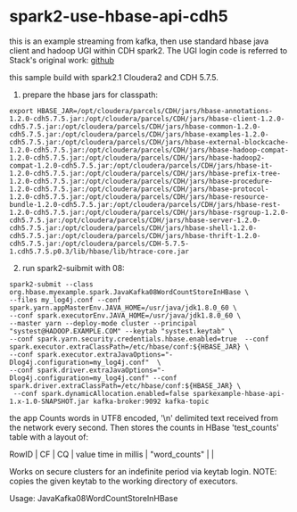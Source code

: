 # spark2-use-hbase-api-cdh5

this is an example streaming from kafka, then use standard hbase java client and hadoop UGI within CDH spark2. The UGI login code is referred to Stack's original work: [github](https://github.com/saintstack/hbase-downstreamer/blob/master/hbase-1/src/main/java/org/hbase/downstreamer/spark/JavaNetworkWordCountStoreInHBase.java#L130)

this sample build with spark2.1 Cloudera2 and CDH 5.7.5.

1) prepare the hbase jars for classpath:
```
export HBASE_JAR=/opt/cloudera/parcels/CDH/jars/hbase-annotations-1.2.0-cdh5.7.5.jar:/opt/cloudera/parcels/CDH/jars/hbase-client-1.2.0-cdh5.7.5.jar:/opt/cloudera/parcels/CDH/jars/hbase-common-1.2.0-cdh5.7.5.jar:/opt/cloudera/parcels/CDH/jars/hbase-examples-1.2.0-cdh5.7.5.jar:/opt/cloudera/parcels/CDH/jars/hbase-external-blockcache-1.2.0-cdh5.7.5.jar:/opt/cloudera/parcels/CDH/jars/hbase-hadoop-compat-1.2.0-cdh5.7.5.jar:/opt/cloudera/parcels/CDH/jars/hbase-hadoop2-compat-1.2.0-cdh5.7.5.jar:/opt/cloudera/parcels/CDH/jars/hbase-it-1.2.0-cdh5.7.5.jar:/opt/cloudera/parcels/CDH/jars/hbase-prefix-tree-1.2.0-cdh5.7.5.jar:/opt/cloudera/parcels/CDH/jars/hbase-procedure-1.2.0-cdh5.7.5.jar:/opt/cloudera/parcels/CDH/jars/hbase-protocol-1.2.0-cdh5.7.5.jar:/opt/cloudera/parcels/CDH/jars/hbase-resource-bundle-1.2.0-cdh5.7.5.jar:/opt/cloudera/parcels/CDH/jars/hbase-rest-1.2.0-cdh5.7.5.jar:/opt/cloudera/parcels/CDH/jars/hbase-rsgroup-1.2.0-cdh5.7.5.jar:/opt/cloudera/parcels/CDH/jars/hbase-server-1.2.0-cdh5.7.5.jar:/opt/cloudera/parcels/CDH/jars/hbase-shell-1.2.0-cdh5.7.5.jar:/opt/cloudera/parcels/CDH/jars/hbase-thrift-1.2.0-cdh5.7.5.jar:/opt/cloudera/parcels/CDH-5.7.5-1.cdh5.7.5.p0.3/lib/hbase/lib/htrace-core.jar
```

2) run spark2-suibmit with 08:
```
spark2-submit --class org.hbase.myexample.spark.JavaKafka08WordCountStoreInHBase \
--files my_log4j.conf --conf spark.yarn.appMasterEnv.JAVA_HOME=/usr/java/jdk1.8.0_60 \
--conf spark.executorEnv.JAVA_HOME=/usr/java/jdk1.8.0_60 \
--master yarn --deploy-mode cluster --principal "systest@HADOOP.EXAMPLE.COM" --keytab "systest.keytab" \
--conf spark.yarn.security.credentials.hbase.enabled=true  --conf spark.executor.extraClassPath=/etc/hbase/conf:${HBASE_JAR} \
--conf spark.executor.extraJavaOptions="-Dlog4j.configuration=my_log4j.conf"  \
--conf spark.driver.extraJavaOptions="-Dlog4j.configuration=my_log4j.conf" --conf spark.driver.extraClassPath=/etc/hbase/conf:${HBASE_JAR} \
 --conf spark.dynamicAllocation.enabled=false sparkexample-hbase-api-1.x-1.0-SNAPSHOT.jar kafka-broker:9092 kafka-topic
```


 the app Counts words in UTF8 encoded, '\n' delimited text received from the network every second. Then
  stores the counts in HBase 'test_counts' table with a layout of:

  RowID          |     CF          |   CQ     | value
  time in millis  |  "word_counts"  |  <word>  |  <count for period>

  Works on secure clusters for an indefinite period via keytab login. NOTE: copies the given keytab to the working directory of executors.

  Usage: JavaKafka08WordCountStoreInHBase <broker-list> <topic>
